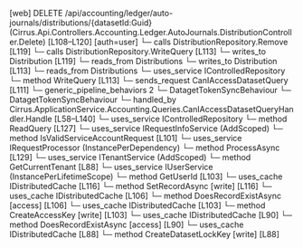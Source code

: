 [web] DELETE /api/accounting/ledger/auto-journals/distributions/{datasetId:Guid}  (Cirrus.Api.Controllers.Accounting.Ledger.AutoJournals.DistributionController.Delete)  [L108–L120] [auth=user]
  └─ calls DistributionRepository.Remove [L119]
  └─ calls DistributionRepository.WriteQuery [L113]
  └─ writes_to Distribution [L119]
    └─ reads_from Distributions
  └─ writes_to Distribution [L113]
    └─ reads_from Distributions
  └─ uses_service IControlledRepository<Distribution>
    └─ method WriteQuery [L113]
  └─ sends_request CanIAccessDatasetQuery [L111]
    └─ generic_pipeline_behaviors 2
      └─ DatagetTokenSyncBehaviour
      └─ DatagetTokenSyncBehaviour
    └─ handled_by Cirrus.ApplicationService.Accounting.Queries.CanIAccessDatasetQueryHandler.Handle [L58–L140]
      └─ uses_service IControlledRepository<Dataset>
        └─ method ReadQuery [L127]
      └─ uses_service IRequestInfoService (AddScoped)
        └─ method IsValidServiceAccountRequest [L101]
      └─ uses_service IRequestProcessor (InstancePerDependency)
        └─ method ProcessAsync [L129]
      └─ uses_service ITenantService (AddScoped)
        └─ method GetCurrentTenant [L88]
      └─ uses_service IUserService (InstancePerLifetimeScope)
        └─ method GetUserId [L103]
      └─ uses_cache IDistributedCache [L116]
        └─ method SetRecordAsync [write] [L116]
      └─ uses_cache IDistributedCache [L106]
        └─ method DoesRecordExistAsync [access] [L106]
      └─ uses_cache IDistributedCache [L103]
        └─ method CreateAccessKey [write] [L103]
      └─ uses_cache IDistributedCache [L90]
        └─ method DoesRecordExistAsync [access] [L90]
      └─ uses_cache IDistributedCache [L88]
        └─ method CreateDatasetLockKey [write] [L88]

